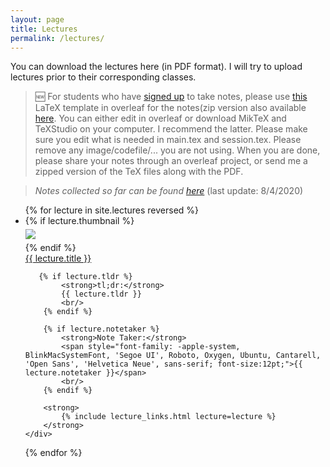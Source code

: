 ```yaml
---
layout: page
title: Lectures
permalink: /lectures/
---
```


You can download the lectures here (in PDF format). I will try to upload lectures prior to their corresponding classes.

> 🆕 For students who have [signed up](https://www.signupgenius.com/go/20f0b4da9a72fa1fa7-algorithm) to take notes, please use [this](https://www.overleaf.com/latex/templates/iust-student-course-note-template/pgcyqhkkxcqr) LaTeX template in overleaf for the notes(zip version also available [here](static_files/Notes_Template.zip). You can either edit in overleaf or download MikTeX and TeXStudio on your computer. I recommend the latter. Please make sure you edit what is needed in main.tex and session.tex. Please remove any image/codefile/... you are not using. When you are done, please share your notes through an overleaf project, or send me a zipped version of the TeX files along with the PDF.

> *Notes collected so far can be found [here](static_files/LectureNotes.pdf)* (last update: 8/4/2020)


<ul id="archive">
{% for lecture in site.lectures reversed %}
<li class="archiveposturl" style="background: transparent">
<div class="lecture-container">
    {% if lecture.thumbnail %}
    <div class="thumbnail">
      <div class="center-cropped" style="margin-top:5px;margin-bottom:5px;background-image: url('{{ lecture.thumbnail | prepend: site.baseurl }}');">
        <img src="{{ lecture.thumbnail | prepend: site.baseurl }}"/>
      </div>
    </div>
    {% endif %}
    <div class="content">
        <span><a href="
            {% if lecture.slides contains '://' %}
              {{ lecture.slides }} 
            {% else %}
              {{ lecture.slides | prepend: site.baseurl }} 
            {% endif %}">{{ lecture.title }}</a>
            </span><br>

       {% if lecture.tldr %}
            <strong>tl;dr:</strong> 
            {{ lecture.tldr }}
            <br/>
        {% endif %}

        {% if lecture.notetaker %}
            <strong>Note Taker:</strong>
            <span style="font-family: -apple-system, BlinkMacSystemFont, 'Segoe UI', Roboto, Oxygen, Ubuntu, Cantarell, 'Open Sans', 'Helvetica Neue', sans-serif; font-size:12pt;">{{ lecture.notetaker }}</span>
            <br/>
        {% endif %}

        <strong>
            {% include lecture_links.html lecture=lecture %}
        </strong>        
    </div>
</div>
</li>
{% endfor %}
</ul>
